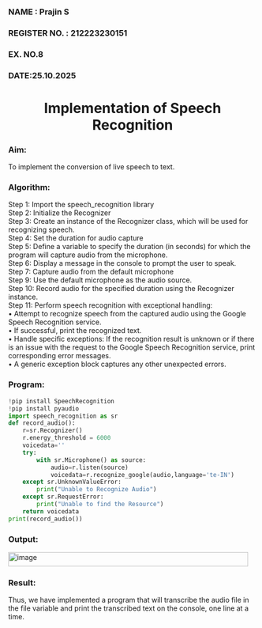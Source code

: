  <H3>NAME : Prajin S</H3>
<H3>REGISTER NO. : 212223230151</H3>
<H3>EX. NO.8</H3>
<H3>DATE:25.10.2025</H3>
<H1 ALIGN =CENTER>Implementation of Speech Recognition</H1>
<H3>Aim:</H3> 
 To implement the conversion of live speech to text.<BR>
<h3>Algorithm:</h3>
Step 1: Import the speech_recognition library<Br>
Step 2: Initialize the Recognizer<Br>
Step 3: Create an instance of the Recognizer class, which will be used for recognizing speech.<Br>
Step 4: Set the duration for audio capture<Br>
Step 5: Define a variable to specify the duration (in seconds) for which the program will capture audio from the microphone.<Br>
Step 6: Display a message in the console to prompt the user to speak.<Br>
Step 7: Capture audio from the default microphone<Br>
Step 9: Use the default microphone as the audio source.<Br>
Step 10: Record audio for the specified duration using the Recognizer instance.<Br>
Step 11: Perform speech recognition with exceptional handling:<Br>
•	Attempt to recognize speech from the captured audio using the Google Speech Recognition service.<Br>
•	If successful, print the recognized text.<Br>
•	Handle specific exceptions: If the recognition result is unknown or if there is an issue with the request to the Google Speech Recognition service, print corresponding error messages.<Br>
•	A generic exception block captures any other unexpected errors.<Br>
<H3>Program:</H3>

```python
!pip install SpeechRecognition
!pip install pyaudio
import speech_recognition as sr
def record_audio():
    r=sr.Recognizer()
    r.energy_threshold = 6000
    voicedata=''
    try:
        with sr.Microphone() as source:
            audio=r.listen(source)
            voicedata=r.recognize_google(audio,language='te-IN')            
    except sr.UnknownValueError:
        print("Unable to Recognize Audio")
    except sr.RequestError:
        print("Unable to find the Resource")
    return voicedata
print(record_audio())
```

<H3> Output:</H3>
<img width="486" height="29" alt="image" src="https://github.com/user-attachments/assets/6fba6d5a-8d9c-4871-9847-f2b75804d22f" />


<H3> Result:</H3>
Thus, we have implemented a program that will transcribe the audio file in the file variable and print the transcribed text on the console, one line at a time.
